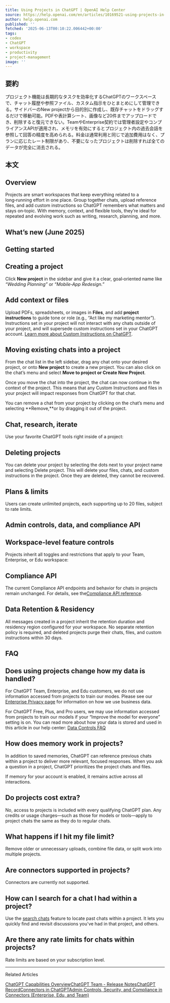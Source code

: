 ```yaml
---
title: Using Projects in ChatGPT | OpenAI Help Center
source: https://help.openai.com/en/articles/10169521-using-projects-in-chatgpt
author: help.openai.com
published: ''
fetched: '2025-06-13T00:10:22.006442+00:00'
tags:
- codex
- ChatGPT
- workspace
- productivity
- project-management
image: ''
---
```


## 要約

プロジェクト機能は長期的なタスクを効率化するChatGPTのワークスペースで、チャット履歴や参照ファイル、カスタム指示をひとまとめにして管理できる。サイドバーのNew projectから目的別に作成し、既存チャットをドラッグするだけで移動可能。PDFや表計算シート、画像など20件までアップロードでき、削除すると復元できない。TeamやEnterprise契約では管理者設定やコンプライアンスAPIが適用され、メモリを有効にするとプロジェクト内の過去会話を参照して回答の精度を高められる。料金は通常利用と同じで追加費用はなく、プランに応じたレート制限があり、不要になったプロジェクトは削除すれば全てのデータが完全に消去される。

## 本文

## Overview

Projects are smart workspaces that keep everything related to a long‑running effort in one place. Group together chats, upload reference files, and add custom instructions so ChatGPT remembers what matters and stays on‑topic. With memory, context, and flexible tools, they’re ideal for repeated and evolving work such as writing, research, planning, and more.

## What’s new (June 2025)

## Getting started

## Creating a project

Click **New project** in the sidebar and give it a clear, goal‑oriented name like _“Wedding Planning”_ or _“Mobile‑App Redesign.”_

## Add context or files

Upload PDFs, spreadsheets, or images in **Files**, and add **project instructions** to guide tone or role (e.g., “Act like my marketing mentor”). Instructions set in your project will not interact with any chats outside of your project, and will supersede custom instructions set in your ChatGPT account. [Learn more about Custom Instructions on ChatGPT](https://help.openai.com/en/articles/8096356-chatgpt-custom-instructions-faq).

## Moving existing chats into a project

From the chat list in the left sidebar, drag any chat onto your desired project, or onto **New project** to create a new project. You can also click on the chat’s menu and select **Move to project or Create New Project**.

Once you move the chat into the project, the chat can now continue in the context of the project. This means that any Custom Instructions and files in your project will impact responses from ChatGPT for that chat.

You can remove a chat from your project by clicking on the chat’s menu and selecting **Remove,**or by dragging it out of the project.

## Chat, research, iterate

Use your favorite ChatGPT tools right inside of a project:

## Deleting projects

You can delete your project by selecting the dots next to your project name and selecting Delete project. This will delete your files, chats, and custom instructions in the project. Once they are deleted, they cannot be recovered.

## Plans & limits

Users can create unlimited projects, each supporting up to 20 files, subject to rate limits.

## Admin controls, data, and compliance API

## Workspace-level feature controls

Projects inherit all toggles and restrictions that apply to your Team, Enterprise, or Edu workspace:

## Compliance API

The current Compliance API endpoints and behavior for chats in projects remain unchanged. For details, see the[Compliance API reference](https://chatgpt.com/admin/api-reference#tag/Projects).

## Data Retention & Residency

All messages created in a project inherit the retention duration and residency region configured for your workspace. No separate retention policy is required, and deleted projects purge their chats, files, and custom instructions within 30 days.

## FAQ

## Does using projects change how my data is handled?

For ChatGPT Team, Enterprise, and Edu customers, we do not use information accessed from projects to train our modes. Please see our [Enterprise Privacy page](https://openai.com/enterprise-privacy/) for information on how we use business data.

For ChatGPT Free, Plus, and Pro users, we may use information accessed from projects to train our models if your “Improve the model for everyone” setting is on. You can read more about how your data is stored and used in this article in our help center: [Data Controls FAQ](https://help.openai.com/en/articles/7730893-data-controls-faq)

## How does memory work in projects?

In addition to saved memories, ChatGPT can reference previous chats within a project to deliver more relevant, focused responses. When you ask a question in a project, ChatGPT prioritizes the project chats and files.

If memory for your account is enabled, it remains active across all interactions.

## Do projects cost extra?

No, access to projects is included with every qualifying ChatGPT plan. Any credits or usage charges—such as those for models or tools—apply to project chats the same as they do to regular chats.

## What happens if I hit my file limit?

Remove older or unnecessary uploads, combine file data, or split work into multiple projects.

## Are connectors supported in projects?

Connectors are currently not supported.

## How can I search for a chat I had within a project?

Use the [search chats](https://help.openai.com/en/articles/10056348-how-do-i-search-my-chat-history-in-chatgpt) feature to locate past chats within a project. It lets you quickly find and revisit discussions you've had in that project, and others.

## Are there any rate limits for chats within projects?

Rate limits are based on your subscription level.

---

Related Articles

[ChatGPT Capabilities Overview](https://help.openai.com/en/articles/9260256-chatgpt-capabilities-overview)[ChatGPT Team - Release Notes](https://help.openai.com/en/articles/11391654-chatgpt-team-release-notes)[ChatGPT Record](https://help.openai.com/en/articles/11487532-chatgpt-record)[Connectors in ChatGPT](https://help.openai.com/en/articles/11487775-connectors-in-chatgpt)[Admin Controls, Security, and Compliance in Connectors (Enterprise, Edu, and Team)](https://help.openai.com/en/articles/11509118-admin-controls-security-and-compliance-in-connectors-enterprise-edu-and-team)
